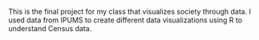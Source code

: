 This is the final project for my class that visualizes society through data. I used data from IPUMS to 
create different data visualizations using R to understand Census data.
